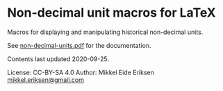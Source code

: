Non-decimal unit macros for LaTeX
=================================

Macros for displaying and manipulating historical non-decimal units.

See [non-decimal-units.pdf](docs/non-decimal-units.pdf) for the documentation.

Contents last updated 2020-09-25.

<!-- Package available via CTAN at https://www.ctan.org/pkg/non-decimal-units -->

License: CC-BY-SA 4.0
Author: Mikkel Eide Eriksen <mikkel.eriksen@gmail.com>

